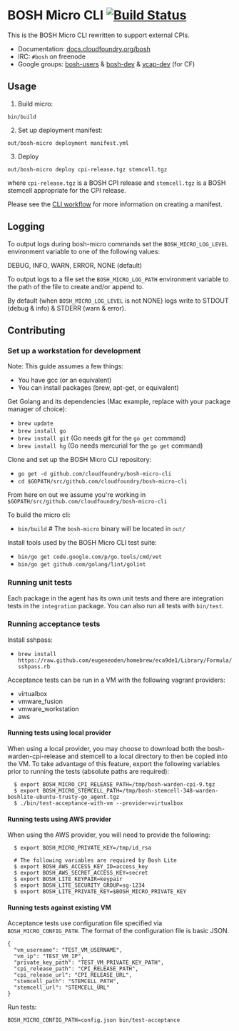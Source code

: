 # BOSH Micro CLI [![Build Status](https://travis-ci.org/cloudfoundry/bosh-micro-cli.svg?branch=master)](https://travis-ci.org/cloudfoundry/bosh-micro-cli)

This is the BOSH Micro CLI rewritten to support external CPIs.

* Documentation: [docs.cloudfoundry.org/bosh](http://docs.cloudfoundry.org/bosh)
* IRC: `#bosh` on freenode
* Google groups:
  [bosh-users](https://groups.google.com/a/cloudfoundry.org/group/bosh-users/topics) &
  [bosh-dev](https://groups.google.com/a/cloudfoundry.org/group/bosh-dev/topics) &
  [vcap-dev](https://groups.google.com/a/cloudfoundry.org/group/vcap-dev/topics) (for CF)

## Usage

1. Build micro:

  ```
  bin/build
  ```

2. Set up deployment manifest:

  ```
  out/bosh-micro deployment manifest.yml
  ```

3. Deploy

  ```
  out/bosh-micro deploy cpi-release.tgz stemcell.tgz
  ```

where `cpi-release.tgz` is a BOSH CPI release and `stemcell.tgz` is a BOSH stemcell appropriate for the CPI release.

Please see the [CLI workflow](docs/cli_workflow.md) for more information on creating a manifest.

## Logging

To output logs during bosh-micro commands set the `BOSH_MICRO_LOG_LEVEL` environment variable to one of the following values: 

DEBUG, INFO, WARN, ERROR, NONE (default)

To output logs to a file set the `BOSH_MICRO_LOG_PATH` environment variable to the path of the file to create and/or append to. 

By default (when `BOSH_MICRO_LOG_LEVEL` is not NONE) logs write to STDOUT (debug & info) & STDERR (warn & error).


## Contributing

### Set up a workstation for development

Note: This guide assumes a few things:

- You have gcc (or an equivalent)
- You can install packages (brew, apt-get, or equivalent)

Get Golang and its dependencies (Mac example, replace with your package manager of choice):

- `brew update`
- `brew install go`
- `brew install git` (Go needs git for the `go get` command)
- `brew install hg` (Go needs mercurial for the `go get` command)

Clone and set up the BOSH Micro CLI repository:

- `go get -d github.com/cloudfoundry/bosh-micro-cli`
- `cd $GOPATH/src/github.com/cloudfoundry/bosh-micro-cli`

From here on out we assume you're working in `$GOPATH/src/github.com/cloudfoundry/bosh-micro-cli`

To build the micro cli:

- `bin/build` # The `bosh-micro` binary will be located in `out/`

Install tools used by the BOSH Micro CLI test suite:

- `bin/go get code.google.com/p/go.tools/cmd/vet`
- `bin/go get github.com/golang/lint/golint`

### Running unit tests

Each package in the agent has its own unit tests and there are integration tests in the `integration` package.
You can also run all tests with `bin/test`.

### Running acceptance tests

Install sshpass:

- `brew install https://raw.github.com/eugeneoden/homebrew/eca9de1/Library/Formula/sshpass.rb`

Acceptance tests can be run in a VM with the following vagrant providers:

* virtualbox
* vmware_fusion
* vmware_workstation
* aws

#### Running tests using local provider

  When using a local provider, you may choose to download both the
  bosh-warden-cpi-release and stemcell to a local directory to then be copied
  into the VM. To take advantage of this feature, export the following variables
  prior to running the tests (absolute paths are required):

      $ export BOSH_MICRO_CPI_RELEASE_PATH=/tmp/bosh-warden-cpi-9.tgz
      $ export BOSH_MICRO_STEMCELL_PATH=/tmp/bosh-stemcell-348-warden-boshlite-ubuntu-trusty-go_agent.tgz
      $ ./bin/test-acceptance-with-vm --provider=virtualbox

#### Running tests using AWS provider

  When using the AWS provider, you will need to provide the following:

      $ export BOSH_MICRO_PRIVATE_KEY=/tmp/id_rsa

      # The following variables are required by Bosh Lite
      $ export BOSH_AWS_ACCESS_KEY_ID=access_key
      $ export BOSH_AWS_SECRET_ACCESS_KEY=secret
      $ export BOSH_LITE_KEYPAIR=keypair
      $ export BOSH_LITE_SECURITY_GROUP=sg-1234
      $ export BOSH_LITE_PRIVATE_KEY=$BOSH_MICRO_PRIVATE_KEY

#### Running tests against existing VM

Acceptance tests use configuration file specified via `BOSH_MICRO_CONFIG_PATH`. The format of the configuration file is basic JSON.

```
{
  "vm_username": "TEST_VM_USERNAME",
  "vm_ip": "TEST_VM_IP",
  "private_key_path": "TEST_VM_PRIVATE_KEY_PATH",
  "cpi_release_path": "CPI_RELEASE_PATH",
  "cpi_release_url": "CPI_RELEASE_URL",
  "stemcell_path": "STEMCELL_PATH",
  "stemcell_url": "STEMCELL_URL"
}
```

Run tests:

```
BOSH_MICRO_CONFIG_PATH=config.json bin/test-acceptance
```
